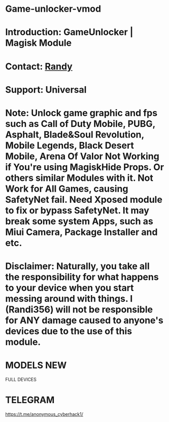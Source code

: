 # Game-unlocker-vmod
# Introduction: GameUnlocker | Magisk Module  
# Contact: [Randy](https://github.com/Randi356/Game-unlocker-vmod) 
# Support: Universal  
# Note: Unlock game graphic and fps such as Call of Duty Mobile, PUBG, Asphalt, Blade&amp;Soul Revolution, Mobile Legends, Black Desert Mobile, Arena Of Valor Not Working if You're using MagiskHide Props. Or others similar Modules with it. Not Work for All Games, causing SafetyNet fail. Need Xposed module to fix or bypass SafetyNet. It may break some system Apps, such as Miui Camera, Package Installer and etc.  
# Disclaimer: Naturally, you take all the responsibility for what happens to your device when you start messing around with things. I (Randi356) will not be responsible for ANY damage caused to anyone's devices due to the use of this module.
# MODELS NEW
FULL DEVICES



# TELEGRAM
https://t.me/anonymous_cyberhack1/
